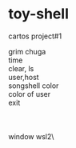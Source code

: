 # toy-shell


cartos project#1

grim chuga\
time\
clear, ls\
user,host\
songshell color\
color of user\
exit\
\
\
\
window wsl2\
